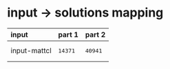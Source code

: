 # input -> solutions mapping
|input|part 1|part 2|
|:---|:---|:---|
|input-mattcl|<pre>14371</pre>|<pre>40941</pre>|
